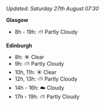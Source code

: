 *Updated: Saturday 27th August 07:30*

**Glasgow**

* 8h - 19h: :partly_sunny: Partly Cloudy

**Edinburgh**

* 8h: :sunny: Clear
* 9h: :partly_sunny: Partly Cloudy
* 10h, 11h: :sunny: Clear
* 12h, 13h: :partly_sunny: Partly Cloudy
* 14h - 16h: :cloud: Cloudy
* 17h - 19h: :partly_sunny: Partly Cloudy
